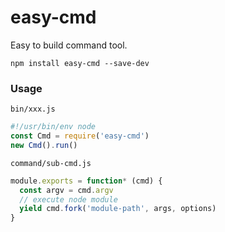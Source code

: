 # easy-cmd

Easy to build command tool.

```shell
npm install easy-cmd --save-dev
```

### Usage

`bin/xxx.js`

```javascript
#!/usr/bin/env node
const Cmd = require('easy-cmd')
new Cmd().run()
```

`command/sub-cmd.js`

```javascript
module.exports = function* (cmd) {
  const argv = cmd.argv
  // execute node module
  yield cmd.fork('module-path', args, options)
}
```

